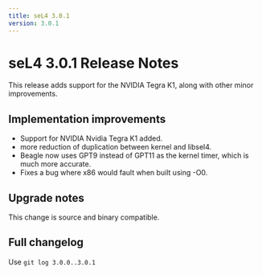 ```yaml
---
title: seL4 3.0.1
version: 3.0.1
---
```

# seL4 3.0.1 Release Notes


This release adds support for the NVIDIA Tegra K1, along with other
minor improvements.

## Implementation improvements


- Support for NVIDIA Nvidia Tegra K1 added.
- more reduction of duplication between kernel and libsel4.
- Beagle now uses GPT9 instead of GPT11 as the kernel timer, which
      is much more accurate.
- Fixes a bug where x86 would fault when built using -O0.

## Upgrade notes


This change is source and binary compatible.

## Full changelog


Use `git log 3.0.0..3.0.1`
